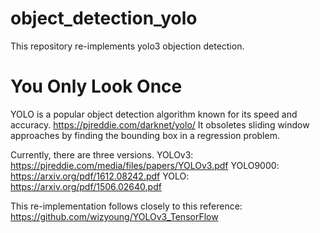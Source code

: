 # object_detection_yolo
This repository re-implements yolo3 objection detection.

# You Only Look Once
YOLO is a popular object detection algorithm known for its speed and accuracy. https://pjreddie.com/darknet/yolo/
It obsoletes sliding window approaches by finding the bounding box in a regression problem.

Currently, there are three versions.
YOLOv3: https://pjreddie.com/media/files/papers/YOLOv3.pdf
YOLO9000: https://arxiv.org/pdf/1612.08242.pdf
YOLO: https://arxiv.org/pdf/1506.02640.pdf

This re-implementation follows closely to this reference: https://github.com/wizyoung/YOLOv3_TensorFlow
